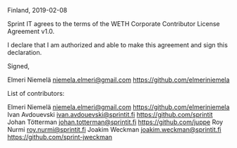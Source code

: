 Finland, 2019-02-08

Sprint IT agrees to the terms of the WETH Corporate Contributor License
Agreement v1.0.

I declare that I am authorized and able to make this agreement and sign this
declaration.

Signed,

Elmeri Niemelä niemela.elmeri@gmail.com https://github.com/elmeriniemela

List of contributors:

Elmeri Niemelä niemela.elmeri@gmail.com https://github.com/elmeriniemela
Ivan Avdouevski ivan.avdouevski@sprintit.fi https://github.com/sprintit
Johan Tötterman johan.totterman@sprintit.fi https://github.com/juppe
Roy Nurmi roy.nurmi@sprintit.fi 
Joakim Weckman joakim.weckman@sprintit.fi https://github.com/sprint-jweckman
